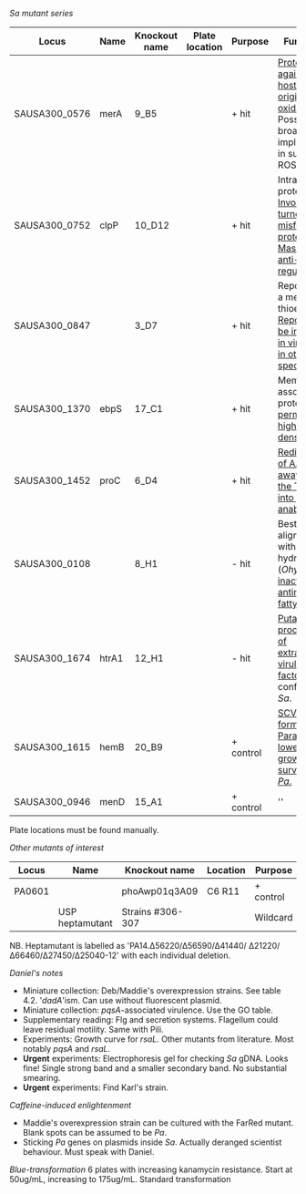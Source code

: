 *Sa mutant series*

| Locus         | Name  | Knockout name | Plate location | Purpose   | Functions                                                                                                                                                                                                                                                                                                                                                                                                                                                                                                                                                                                                                                                                                                                                                                                                                                                                                                                                                                                                                                                                                                                                                                                                                                                                                                                                                                                                                           |
| ------------- | ----- | ------------- | -------------- | --------- | ----------------------------------------------------------------------------------------------------------------------------------------------------------------------------------------------------------------------------------------------------------------------------------------------------------------------------------------------------------------------------------------------------------------------------------------------------------------------------------------------------------------------------------------------------------------------------------------------------------------------------------------------------------------------------------------------------------------------------------------------------------------------------------------------------------------------------------------------------------------------------------------------------------------------------------------------------------------------------------------------------------------------------------------------------------------------------------------------------------------------------------------------------------------------------------------------------------------------------------------------------------------------------------------------------------------------------------------------------------------------------------------------------------------------------------- |
| SAUSA300_0576 | merA  | 9_B5          |                | + hit     | [Protective against host-originating oxidants.](https://pubmed.ncbi.nlm.nih.gov/36779383/) Possibly has broader implications in surviving ROS stress.                                                                                                                                                                                                                                                                                                                                                                                                                                                                                                                                                                                                                                                                                                                                                                                                                                                                                                                                                                                                                                                                                                                                                                                                                                                                               |
| SAUSA300_0752 | clpP  | 10_D12        |                | + hit     | Intracellular proteases. [Involved in turnover of misfolded proteins. Massive anti-stress regulon.](https://pmc.ncbi.nlm.nih.gov/articles/PMC1540084/)                                                                                                                                                                                                                                                                                                                                                                                                                                                                                                                                                                                                                                                                                                                                                                                                                                                                                                                                                                                                                                                                                                                                                                                                                                                                              |
| SAUSA300_0847 |       | 3_D7          |                | + hit     | Reported as a metabolic thioesterase. [Reported to be involved in virulence in other species.](https://pmc.ncbi.nlm.nih.gov/articles/PMC3936436/)                                                                                                                                                                                                                                                                                                                                                                                                                                                                                                                                                                                                                                                                                                                                                                                                                                                                                                                                                                                                                                                                                                                                                                                                                                                                                   |
| SAUSA300_1370 | ebpS  | 17_C1         |                | + hit     | Membrane-associated protein. [Can permit higher cell density.](https://www.sciencedirect.com/science/article/pii/S0021925820880041?via%3Dihub)                                                                                                                                                                                                                                                                                                                                                                                                                                                                                                                                                                                                                                                                                                                                                                                                                                                                                                                                                                                                                                                                                                                                                                                                                                                                                      |
| SAUSA300_1452 | proC  | 6_D4          |                | + hit     | [Redirection of AA-acids away from the TCA and into proline anabolism.](https://pmc.ncbi.nlm.nih.gov/articles/PMC9210973/)                                                                                                                                                                                                                                                                                                                                                                                                                                                                                                                                                                                                                                                                                                                                                                                                                                                                                                                                                                                                                                                                                                                                                                                                                                                                                                          |
| SAUSA300_0108 |       | 8_H1          |                | - hit     | Best alignment is with oleate hydratase (*OhyA*.) [Can inactivate antimicrobial fatty acids.](https://pubmed.ncbi.nlm.nih.gov/33376139/)                                                                                                                                                                                                                                                                                                                                                                                                                                                                                                                                                                                                                                                                                                                                                                                                                                                                                                                                                                                                                                                                                                                                                                                                                                                                                            |
| SAUSA300_1674 | htrA1 | 12_H1         |                | - hit     | [Putative processing of extracellular virulence factors.](https://watermark.silverchair.com/237-2-279.pdf?token=AQECAHi208BE49Ooan9kkhW_Ercy7Dm3ZL_9Cf3qfKAc485ysgAAA3swggN3BgkqhkiG9w0BBwagggNoMIIDZAIBADCCA10GCSqGSIb3DQEHATAeBglghkgBZQMEAS4wEQQMuJ-MaZ5_vi5_EjRbAgEQgIIDLi_LH6clmJFP9_9iqk4KXUNZgj6iVulWYtd-uOPaVgEmuRmOOtQJQvquGPgV0KxlUssHHJc_9hEP0KIST06hAPSpxkboX34CPaI2_ks40rSUq01h1lIMgqdHP5khOEPqKQRIjaqcp4P14qWHWxCtoQPNnmDZdXa7XBQk99Puh16r6irtr32GnmditecFu5bvdLkZ-nhkcenEU65twwP2C6f0-zZpzt7o9ZBYa1OQjNlOEdr27UY0A68pii0-SK2zYBb-sUZkXuYtleUkXV7tDhqxW_JdSVigFEm_dErVcAOOaJJqQKIT-aCBz9dnuEfYkVvCAxd0mZpEjRrCCXj_wai2dzIIaMPOHl2BTrEGqsph1Dh_XCqZ_X4VMyyp4DQkXavbI6wJjJ4EmlAndW_NEBYxNDfqCFsFSZQXzW8tjOvivmM-3RP4H_EBj8qHkqFheWKpNxEudCiVcOraP-u0R_FS6eh8yegUTrhtXybg3PVXuvl_Eb7yIgVeyBvlJv0IUKXH6v7_RLJk93eT8JDIVMrDYeRnW6fyUZt5VbKZpraJHkuG0yzFTDCrGKb_CiVLTvH4KLJcS0QwcKhoD-yvYRoIZhWjqNjkMbx-8kuXxJsfXeZch-od02q8BZR4UX_OyboMGlz05E5Epjadbkp9s8Q6RPqjlxRo9FZGa_ibpUKqnusMBwy4RejcM-4iao63u6OZlDorI64VrZ3p76w-EiPv-sHZFoWz2Q-4nkz4VOgCAikK8QGJNWr5XQLbPMUS7KbNEIga6lsKu5XT9yz94mkSnFIELznl729YlYxYYgXULIia_F6ZddojoFelRf4Tfmo9i0RuhXO6-wT11TL98B2uDzBaULFSg9YyWPGjkRnyc3dBAIlJzdJ3ps5qWyoYV4yJakuscQjsiX-kXLILwX6mdD5iaxRgtMeFWjpJUK-EQLDP2NXBrI4Sknsk1YZ1ytr3yVDJd-VoHEgzMcqS3VPj2ONh2RpIgpGuIJv7xOFbXKnZD9dz2-xVDFJ3Y07Ip4Y1ztY6b-jLNwrg3yRHxdg6SgsywYW5Fsjla8QfPqgjrhdh1LvmGpmo2V_dtsI) Not confirmed in *Sa*. |
| SAUSA300_1615 | hemB  | 20_B9         |                | + control | [SCV formation. Paradox of lower growth but survival with *Pa*.](https://pmc.ncbi.nlm.nih.gov/articles/PMC1347289/)                                                                                                                                                                                                                                                                                                                                                                                                                                                                                                                                                                                                                                                                                                                                                                                                                                                                                                                                                                                                                                                                                                                                                                                                                                                                                                                 |
| SAUSA300_0946 | menD  | 15_A1         |                | + control | ''                                                                                                                                                                                                                                                                                                                                                                                                                                                                                                                                                                                                                                                                                                                                                                                                                                                                                                                                                                                                                                                                                                                                                                                                                                                                                                                                                                                                                                  |


Plate locations must be found manually.

*Other mutants of interest*

| Locus  | Name            | Knockout name    | Location | Purpose   | Functions                                                       |
| ------ | --------------- | ---------------- | -------- | --------- | --------------------------------------------------------------- |
| PA0601 |                 | phoAwp01q3A09    | C6 R11   | + control | [Gram +ve sensation](https://pubmed.ncbi.nlm.nih.gov/23277552/) |
|        | USP heptamutant | Strains #306-307 |          | Wildcard  |                                                                 |
NB. Heptamutant is labelled as 'PA14.Δ56220/Δ56590/Δ41440/ Δ21220/Δ66460/Δ27450/Δ25040-12' with each individual deletion.

*Daniel's notes*
- Miniature collection: Deb/Maddie's overexpression strains. See table 4.2.
'*dadA*'ism. Can use without fluorescent plasmid.
- Miniature collection: *pqsA*-associated virulence. Use the GO table.
- Supplementary reading: Flg and secretion systems. Flagellum could leave residual motility. Same with Pili.
- Experiments: Growth curve for *rsaL*. Other mutants from literature. Most notably *pqsA* and *rsaL*.
- **Urgent** experiments: Electrophoresis gel for checking *Sa* gDNA.
Looks fine! Single strong band and a smaller secondary band. No substantial smearing.
- **Urgent** experiments: Find Karl's strain.

*Caffeine-induced enlightenment*
- Maddie's overexpression strain can be cultured with the FarRed mutant. Blank spots can be assumed to be *Pa*.
- Sticking *Pa* genes on plasmids inside *Sa*. Actually deranged scientist behaviour. Must speak with Daniel.

*Blue-transformation*
6 plates with increasing kanamycin resistance. Start at 50ug/mL, increasing to 175ug/mL. Standard transformation 